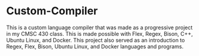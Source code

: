 # Custom-Compiler
This is a custom language compiler that was made as a progressive project in my CMSC 430 class. This is made possible with Flex, Regex, Bison, C++, Ubuntu Linux, and Docker.
This project also served as an introduction to Regex, Flex, Bison, Ubuntu Linux, and Docker languages and programs.
